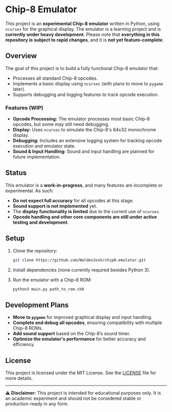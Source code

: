 # Chip-8 Emulator

This project is an **experimental Chip-8 emulator** written in Python, using `ncurses` for the graphical display. The emulator is a learning project and is **currently under heavy development**. Please note that **everything in this repository is subject to rapid changes**, and it is **not yet feature-complete**.

## Overview

The goal of this project is to build a fully functional Chip-8 emulator that:
- Processes all standard Chip-8 opcodes.
- Implements a basic display using `ncurses` (with plans to move to `pygame` later).
- Supports debugging and logging features to track opcode execution.

### Features (WIP)
- **Opcode Processing:** The emulator processes most basic Chip-8 opcodes, but some may still need debugging.
- **Display:** Uses `ncurses` to simulate the Chip-8's 64x32 monochrome display.
- **Debugging:** Includes an extensive logging system for tracking opcode execution and emulator state.
- **Sound & Input Handling:** Sound and input handling are planned for future implementation.

## Status

This emulator is a **work-in-progress**, and many features are incomplete or experimental. As such:
- **Do not expect full accuracy** for all opcodes at this stage.
- **Sound support is not implemented** yet.
- The **display functionality is limited** due to the current use of `ncurses`.
- **Opcode handling and other core components are still under active testing and development**.

## Setup

1. Clone the repository:

    ```bash
    git clone https://github.com/WaldenJosh/chip8-emulator.git
    ```

2. Install dependencies (none currently required besides Python 3).

3. Run the emulator with a Chip-8 ROM:

    ```bash
    python3 main.py path_to_rom.ch8
    ```

## Development Plans

- **Move to `pygame`** for improved graphical display and input handling.
- **Complete and debug all opcodes**, ensuring compatibility with multiple Chip-8 ROMs.
- **Add sound support** based on the Chip-8’s sound timer.
- **Optimize the emulator's performance** for better accuracy and efficiency.

## License

This project is licensed under the MIT License. See the [LICENSE](LICENSE) file for more details.

---

⚠️ **Disclaimer:** This project is intended for educational purposes only. It is an academic experiment and should not be considered stable or production-ready in any form.

